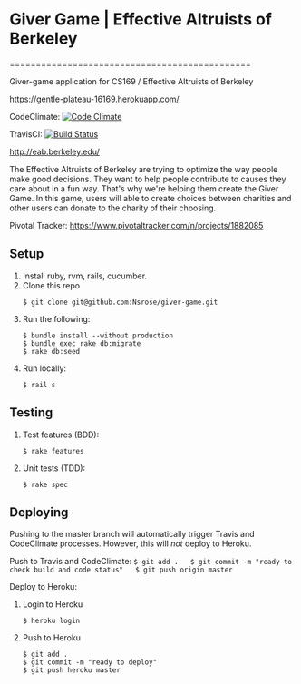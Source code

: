 # Giver Game | Effective Altruists of Berkeley
==============================================

Giver-game application for CS169 / Effective Altruists of Berkeley

https://gentle-plateau-16169.herokuapp.com/


CodeClimate:
[![Code Climate](https://codeclimate.com/github/Nsrose/giver-game/badges/gpa.svg)](https://codeclimate.com/github/Nsrose/giver-game)

TravisCI:
[![Build Status](https://travis-ci.org/Nsrose/giver-game.svg?branch=master)](https://travis-ci.org/Nsrose/giver-game)

http://eab.berkeley.edu/

The Effective Altruists of Berkeley are trying to optimize the way people make good decisions. 
They want to help people contribute to causes they care about in a fun way. That's why we're helping them create the Giver
Game. In this game, users will able to create choices between charities and other users can donate to the charity of their 
choosing. 


Pivotal Tracker: https://www.pivotaltracker.com/n/projects/1882085

Setup
-----
1. Install ruby, rvm, rails, cucumber.  
2. Clone this repo  
    ```
    $ git clone git@github.com:Nsrose/giver-game.git  
    ```
3. Run the following:    
    ```
    $ bundle install --without production  
    $ bundle exec rake db:migrate  
    $ rake db:seed  
    ```
4. Run locally:  
    ```
    $ rail s  
    ```

Testing
-------
1. Test features (BDD):  
    ```
    $ rake features  
    ```
2. Unit tests (TDD):  
    ```
    $ rake spec  
    ```

Deploying
---------
Pushing to the master branch will automatically trigger Travis and CodeClimate processes. However, 
this will *not* deploy to Heroku. 

Push to Travis and CodeClimate:
    ```
    $ git add .  
    $ git commit -m "ready to check build and code status"  
    $ git push origin master  
    ```

Deploy to Heroku:  
1. Login to Heroku  
    ```
    $ heroku login  
    ```
2. Push to Heroku  
    ```
    $ git add .  
    $ git commit -m "ready to deploy"  
    $ git push heroku master  
    ```


